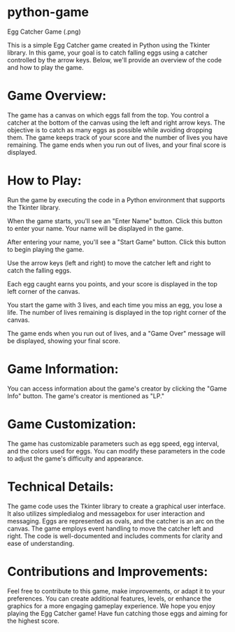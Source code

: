 # python-game
Egg Catcher Game 
(.png)

This is a simple Egg Catcher game created in Python using the Tkinter library. In this game, your goal is to catch falling eggs using a catcher controlled by the arrow keys. Below, we'll provide an overview of the code and how to play the game.
# Game Overview:

The game has a canvas on which eggs fall from the top.
You control a catcher at the bottom of the canvas using the left and right arrow keys.
The objective is to catch as many eggs as possible while avoiding dropping them.
The game keeps track of your score and the number of lives you have remaining.
The game ends when you run out of lives, and your final score is displayed.

# How to Play:


Run the game by executing the code in a Python environment that supports the Tkinter library.


When the game starts, you'll see an "Enter Name" button. Click this button to enter your name. Your name will be displayed in the game.


After entering your name, you'll see a "Start Game" button. Click this button to begin playing the game.


Use the arrow keys (left and right) to move the catcher left and right to catch the falling eggs.


Each egg caught earns you points, and your score is displayed in the top left corner of the canvas.


You start the game with 3 lives, and each time you miss an egg, you lose a life. The number of lives remaining is displayed in the top right corner of the canvas.


The game ends when you run out of lives, and a "Game Over" message will be displayed, showing your final score.


# Game Information:

You can access information about the game's creator by clicking the "Game Info" button. The game's creator is mentioned as "LP."

# Game Customization:

The game has customizable parameters such as egg speed, egg interval, and the colors used for eggs. You can modify these parameters in the code to adjust the game's difficulty and appearance.

# Technical Details:

The game code uses the Tkinter library to create a graphical user interface.
It also utilizes simpledialog and messagebox for user interaction and messaging.
Eggs are represented as ovals, and the catcher is an arc on the canvas.
The game employs event handling to move the catcher left and right.
The code is well-documented and includes comments for clarity and ease of understanding.

# Contributions and Improvements:

Feel free to contribute to this game, make improvements, or adapt it to your preferences. You can create additional features, levels, or enhance the graphics for a more engaging gameplay experience.
We hope you enjoy playing the Egg Catcher game! Have fun catching those eggs and aiming for the highest score.
